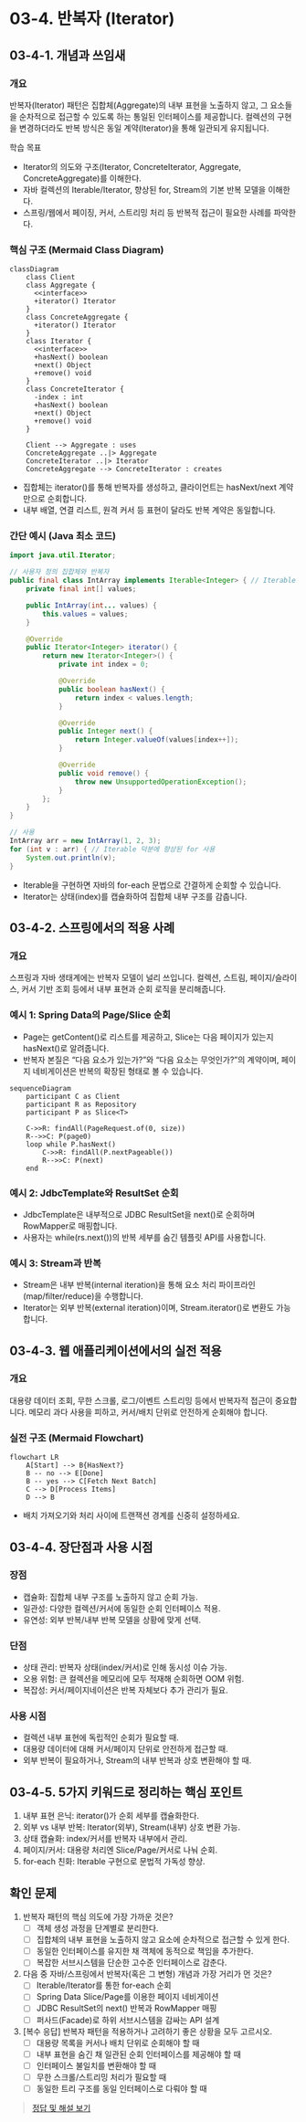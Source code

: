 # 03-4. 반복자 (Iterator)

## 03-4-1. 개념과 쓰임새

### 개요
반복자(Iterator) 패턴은 집합체(Aggregate)의 내부 표현을 노출하지 않고, 그 요소들을 순차적으로 접근할 수 있도록 하는 통일된 인터페이스를 제공합니다. 컬렉션의 구현을 변경하더라도 반복 방식은 동일 계약(Iterator)을 통해 일관되게 유지됩니다.

학습 목표
- Iterator의 의도와 구조(Iterator, ConcreteIterator, Aggregate, ConcreteAggregate)를 이해한다.
- 자바 컬렉션의 Iterable/Iterator, 향상된 for, Stream의 기본 반복 모델을 이해한다.
- 스프링/웹에서 페이징, 커서, 스트리밍 처리 등 반복적 접근이 필요한 사례를 파악한다.

### 핵심 구조 (Mermaid Class Diagram)

```mermaid
classDiagram
    class Client
    class Aggregate {
      <<interface>>
      +iterator() Iterator
    }
    class ConcreteAggregate {
      +iterator() Iterator
    }
    class Iterator {
      <<interface>>
      +hasNext() boolean
      +next() Object
      +remove() void
    }
    class ConcreteIterator {
      -index : int
      +hasNext() boolean
      +next() Object
      +remove() void
    }

    Client --> Aggregate : uses
    ConcreteAggregate ..|> Aggregate
    ConcreteIterator ..|> Iterator
    ConcreteAggregate --> ConcreteIterator : creates
```

- 집합체는 iterator()를 통해 반복자를 생성하고, 클라이언트는 hasNext/next 계약만으로 순회합니다.
- 내부 배열, 연결 리스트, 원격 커서 등 표현이 달라도 반복 계약은 동일합니다.

### 간단 예시 (Java 최소 코드)

```java
import java.util.Iterator;

// 사용자 정의 집합체와 반복자
public final class IntArray implements Iterable<Integer> { // Iterable 제공 시 for-each 가능
    private final int[] values;

    public IntArray(int... values) {
        this.values = values;
    }

    @Override
    public Iterator<Integer> iterator() {
        return new Iterator<Integer>() {
            private int index = 0;

            @Override
            public boolean hasNext() {
                return index < values.length;
            }

            @Override
            public Integer next() {
                return Integer.valueOf(values[index++]);
            }

            @Override
            public void remove() {
                throw new UnsupportedOperationException();
            }
        };
    }
}

// 사용
IntArray arr = new IntArray(1, 2, 3);
for (int v : arr) { // Iterable 덕분에 향상된 for 사용
    System.out.println(v);
}
```

- Iterable을 구현하면 자바의 for-each 문법으로 간결하게 순회할 수 있습니다.
- Iterator는 상태(index)를 캡슐화하여 집합체 내부 구조를 감춥니다.


## 03-4-2. 스프링에서의 적용 사례

### 개요
스프링과 자바 생태계에는 반복자 모델이 널리 쓰입니다. 컬렉션, 스트림, 페이지/슬라이스, 커서 기반 조회 등에서 내부 표현과 순회 로직을 분리해줍니다.

### 예시 1: Spring Data의 Page/Slice 순회
- Page<T>는 getContent()로 리스트를 제공하고, Slice<T>는 다음 페이지가 있는지 hasNext()로 알려줍니다.
- 반복자 본질은 “다음 요소가 있는가?”와 “다음 요소는 무엇인가?”의 계약이며, 페이지 네비게이션은 반복의 확장된 형태로 볼 수 있습니다.

```mermaid
sequenceDiagram
    participant C as Client
    participant R as Repository
    participant P as Slice<T>

    C->>R: findAll(PageRequest.of(0, size))
    R-->>C: P(page0)
    loop while P.hasNext()
        C->>R: findAll(P.nextPageable())
        R-->>C: P(next)
    end
```

### 예시 2: JdbcTemplate와 ResultSet 순회
- JdbcTemplate은 내부적으로 JDBC ResultSet을 next()로 순회하며 RowMapper로 매핑합니다.
- 사용자는 while(rs.next())의 반복 세부를 숨긴 템플릿 API를 사용합니다.

### 예시 3: Stream과 반복
- Stream은 내부 반복(internal iteration)을 통해 요소 처리 파이프라인(map/filter/reduce)을 수행합니다.
- Iterator는 외부 반복(external iteration)이며, Stream.iterator()로 변환도 가능합니다.


## 03-4-3. 웹 애플리케이션에서의 실전 적용

### 개요
대용량 데이터 조회, 무한 스크롤, 로그/이벤트 스트리밍 등에서 반복자적 접근이 중요합니다. 메모리 과다 사용을 피하고, 커서/배치 단위로 안전하게 순회해야 합니다.

### 실전 구조 (Mermaid Flowchart)

```mermaid
flowchart LR
    A[Start] --> B{HasNext?}
    B -- no --> E[Done]
    B -- yes --> C[Fetch Next Batch]
    C --> D[Process Items]
    D --> B
```

- 배치 가져오기와 처리 사이에 트랜잭션 경계를 신중히 설정하세요.


## 03-4-4. 장단점과 사용 시점

### 장점
- 캡슐화: 집합체 내부 구조를 노출하지 않고 순회 가능.
- 일관성: 다양한 컬렉션/커서에 동일한 순회 인터페이스 적용.
- 유연성: 외부 반복/내부 반복 모델을 상황에 맞게 선택.

### 단점
- 상태 관리: 반복자 상태(index/커서)로 인해 동시성 이슈 가능.
- 오용 위험: 큰 컬렉션을 메모리에 모두 적재해 순회하면 OOM 위험.
- 복잡성: 커서/페이지네이션은 반복 자체보다 추가 관리가 필요.

### 사용 시점
- 컬렉션 내부 표현에 독립적인 순회가 필요할 때.
- 대용량 데이터에 대해 커서/페이지 단위로 안전하게 접근할 때.
- 외부 반복이 필요하거나, Stream의 내부 반복과 상호 변환해야 할 때.


## 03-4-5. 5가지 키워드로 정리하는 핵심 포인트
1. 내부 표현 은닉: iterator()가 순회 세부를 캡슐화한다.
2. 외부 vs 내부 반복: Iterator(외부), Stream(내부) 상호 변환 가능.
3. 상태 캡슐화: index/커서를 반복자 내부에서 관리.
4. 페이지/커서: 대용량 처리엔 Slice/Page/커서로 나눠 순회.
5. for-each 친화: Iterable 구현으로 문법적 가독성 향상.


## 확인 문제
1. 반복자 패턴의 핵심 의도에 가장 가까운 것은?
    - [ ] 객체 생성 과정을 단계별로 분리한다.
    - [ ] 집합체의 내부 표현을 노출하지 않고 요소에 순차적으로 접근할 수 있게 한다.
    - [ ] 동일한 인터페이스를 유지한 채 객체에 동적으로 책임을 추가한다.
    - [ ] 복잡한 서브시스템을 단순한 고수준 인터페이스로 감춘다.

2. 다음 중 자바/스프링에서 반복자(혹은 그 변형) 개념과 가장 거리가 먼 것은?
    - [ ] Iterable/Iterator를 통한 for-each 순회
    - [ ] Spring Data Slice/Page를 이용한 페이지 네비게이션
    - [ ] JDBC ResultSet의 next() 반복과 RowMapper 매핑
    - [ ] 퍼사드(Facade)로 하위 서브시스템을 감싸는 API 설계

3. [복수 응답] 반복자 패턴을 적용하거나 고려하기 좋은 상황을 모두 고르시오.
    - [ ] 대용량 목록을 커서나 배치 단위로 순회해야 할 때
    - [ ] 내부 표현을 숨긴 채 일관된 순회 인터페이스를 제공해야 할 때
    - [ ] 인터페이스 불일치를 변환해야 할 때
    - [ ] 무한 스크롤/스트리밍 처리가 필요할 때
    - [ ] 동일한 트리 구조를 동일 인터페이스로 다뤄야 할 때

> [정답 및 해설 보기](../answers_and_explanations.md#03-4-반복자-iterator)
